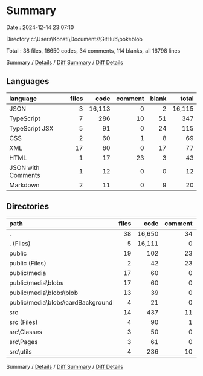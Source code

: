 # Summary

Date : 2024-12-14 23:07:10

Directory c:\\Users\\Konsti\\Documents\\GitHub\\pokeblob

Total : 38 files,  16650 codes, 34 comments, 114 blanks, all 16798 lines

Summary / [Details](details.md) / [Diff Summary](diff.md) / [Diff Details](diff-details.md)

## Languages
| language | files | code | comment | blank | total |
| :--- | ---: | ---: | ---: | ---: | ---: |
| JSON | 3 | 16,113 | 0 | 2 | 16,115 |
| TypeScript | 7 | 286 | 10 | 51 | 347 |
| TypeScript JSX | 5 | 91 | 0 | 24 | 115 |
| CSS | 2 | 60 | 1 | 8 | 69 |
| XML | 17 | 60 | 0 | 17 | 77 |
| HTML | 1 | 17 | 23 | 3 | 43 |
| JSON with Comments | 1 | 12 | 0 | 0 | 12 |
| Markdown | 2 | 11 | 0 | 9 | 20 |

## Directories
| path | files | code | comment | blank | total |
| :--- | ---: | ---: | ---: | ---: | ---: |
| . | 38 | 16,650 | 34 | 114 | 16,798 |
| . (Files) | 5 | 16,111 | 0 | 10 | 16,121 |
| public | 19 | 102 | 23 | 21 | 146 |
| public (Files) | 2 | 42 | 23 | 4 | 69 |
| public\\media | 17 | 60 | 0 | 17 | 77 |
| public\\media\\blobs | 17 | 60 | 0 | 17 | 77 |
| public\\media\\blobs\\blob | 13 | 39 | 0 | 13 | 52 |
| public\\media\\blobs\\cardBackground | 4 | 21 | 0 | 4 | 25 |
| src | 14 | 437 | 11 | 83 | 531 |
| src (Files) | 4 | 90 | 1 | 15 | 106 |
| src\\Classes | 3 | 50 | 0 | 8 | 58 |
| src\\Pages | 3 | 61 | 0 | 17 | 78 |
| src\\utils | 4 | 236 | 10 | 43 | 289 |

Summary / [Details](details.md) / [Diff Summary](diff.md) / [Diff Details](diff-details.md)
